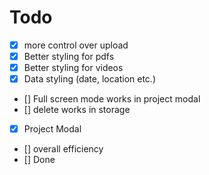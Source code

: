 # Todo

- [x] more control over upload
- [x] Better styling for pdfs
- [x] Better styling for videos
- [x] Data styling (date, location etc.)
- [] Full screen mode works in project modal 
- [] delete works in storage
- [x] Project Modal
- [] overall efficiency
- [] Done